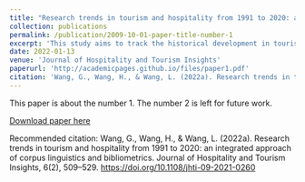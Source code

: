 ```yaml
---
title: "Research trends in tourism and hospitality from 1991 to 2020: an integrated approach of corpus linguistics and bibliometrics"
collection: publications
permalink: /publication/2009-10-01-paper-title-number-1
excerpt: 'This study aims to track the historical development in tourism and hospitality research over the past 30 years by applying a novel interdisciplinary approach, combining both corpus linguistics and bibliometric analysis.'
date: 2022-01-13
venue: 'Journal of Hospitality and Tourism Insights'
paperurl: 'http://academicpages.github.io/files/paper1.pdf'
citation: 'Wang, G., Wang, H., & Wang, L. (2022a). Research trends in tourism and hospitality from 1991 to 2020: an integrated approach of corpus linguistics and bibliometrics. *Journal of Hospitality and Tourism Insights*, 6(2), 509–529. https://doi.org/10.1108/jhti-09-2021-0260'
---
```

This paper is about the number 1. The number 2 is left for future work.

[Download paper here](http://academicpages.github.io/files/paper1.pdf)

Recommended citation: Wang, G., Wang, H., & Wang, L. (2022a). Research trends in tourism and hospitality from 1991 to 2020: an integrated approach of corpus linguistics and bibliometrics. Journal of Hospitality and Tourism Insights, 6(2), 509–529. https://doi.org/10.1108/jhti-09-2021-0260
